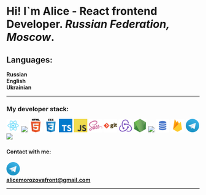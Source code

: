# Hi! I`m Alice - React frontend Developer. _Russian Federation, Moscow_.
## Languages:
**Russian**
<br>
**English**
<br>
**Ukrainian**
<br>
<hr>

### My developer stack:
<p>
<img width=35 src="https://raw.githubusercontent.com/github/explore/80688e429a7d4ef2fca1e82350fe8e3517d3494d/topics/react/react.png?size=48">
<img width=35 src="https://repository-images.githubusercontent.com/408165438/6336b1cb-bd02-4347-992b-9b532df7e2bd">
<img width=35 src="https://raw.githubusercontent.com/github/explore/80688e429a7d4ef2fca1e82350fe8e3517d3494d/topics/html/html.png?size=48">
<img width=35 src="https://raw.githubusercontent.com/github/explore/80688e429a7d4ef2fca1e82350fe8e3517d3494d/topics/css/css.png?size=48">
<img width=35 src="https://raw.githubusercontent.com/github/explore/80688e429a7d4ef2fca1e82350fe8e3517d3494d/topics/typescript/typescript.png?size=48">
<img width=35 src="https://raw.githubusercontent.com/github/explore/80688e429a7d4ef2fca1e82350fe8e3517d3494d/topics/javascript/javascript.png?size=48">
<img width=35 src="https://raw.githubusercontent.com/github/explore/80688e429a7d4ef2fca1e82350fe8e3517d3494d/topics/sass/sass.png?size=48">
<img width=35 src="https://raw.githubusercontent.com/github/explore/80688e429a7d4ef2fca1e82350fe8e3517d3494d/topics/git/git.png?size=48">
<img width=35 src="https://raw.githubusercontent.com/github/explore/80688e429a7d4ef2fca1e82350fe8e3517d3494d/topics/redux/redux.png?size=48">
<img width=35 src="https://raw.githubusercontent.com/github/explore/80688e429a7d4ef2fca1e82350fe8e3517d3494d/topics/nodejs/nodejs.png?size=48">
<img width=35 src="https://www.svgrepo.com/show/303210/figma-1-logo.svg">
<img width=35 src="https://raw.githubusercontent.com/github/explore/80688e429a7d4ef2fca1e82350fe8e3517d3494d/topics/sql/sql.png?size=48">
<img width=35 src="https://raw.githubusercontent.com/github/explore/80688e429a7d4ef2fca1e82350fe8e3517d3494d/topics/firebase/firebase.png?size=48">
<img width=35 src="https://raw.githubusercontent.com/github/explore/80688e429a7d4ef2fca1e82350fe8e3517d3494d/topics/telegram/telegram.png?size=48">
<img width=35 src="https://camo.githubusercontent.com/cd77f3fbd0d2ac63b71f1a43b3f63a7071188917d0e2ff7846570c562770a07a/68747470733a2f2f75706c6f61642e77696b696d656469612e6f72672f77696b6970656469612f636f6d6d6f6e732f7468756d622f662f66312f566974656a732d6c6f676f2e7376672f3132303070782d566974656a732d6c6f676f2e7376672e706e67">
</p>

#### Contact with me:
[<img width=35 src="https://raw.githubusercontent.com/github/explore/80688e429a7d4ef2fca1e82350fe8e3517d3494d/topics/telegram/telegram.png?size=48">][telegram]
<br>
**alicemorozovafront@gmail.com**
<hr>

[telegram]: https://t.me/murpuffmeow
